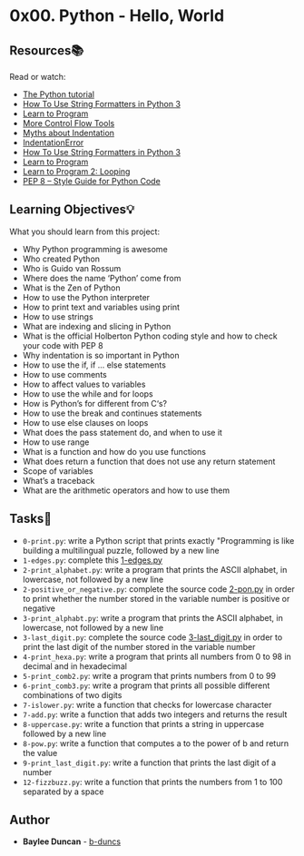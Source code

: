 # 0x00. Python - Hello, World

## Resources:books:
Read or watch:
* [The Python tutorial](https://intranet.hbtn.io/rltoken/DcqOcwUreGY12Iy7qM0aOA)  
* [How To Use String Formatters in Python 3](https://intranet.hbtn.io/rltoken/DlOZNAU_sdg6Rvres0HVRg)  
* [Learn to Program](https://intranet.hbtn.io/rltoken/WdAST6KfRS9aLOqBcVj2CA)  
* [More Control Flow Tools](https://intranet.hbtn.io/rltoken/PCa7U44TiR-j0Al1D7L-bA)  
* [Myths about Indentation](https://intranet.hbtn.io/rltoken/S4xCYRU9dCCNqFe-WMA9_Q)  
* [IndentationError](https://intranet.hbtn.io/rltoken/6EK_GLD_h6emSbta4a80QA)  
* [How To Use String Formatters in Python 3](https://intranet.hbtn.io/rltoken/DlOZNAU_sdg6Rvres0HVRg)  
* [Learn to Program](https://intranet.hbtn.io/rltoken/WdAST6KfRS9aLOqBcVj2CA)  
* [Learn to Program 2: Looping](https://intranet.hbtn.io/rltoken/WdAST6KfRS9aLOqBcVj2CA)  
* [PEP 8 – Style Guide for Python Code](https://intranet.hbtn.io/rltoken/PdFV1mhaGIFd6W-mIbIt0g)  
  
## Learning Objectives:bulb:
What you should learn from this project:

* Why Python programming is awesome
* Who created Python
* Who is Guido van Rossum
* Where does the name ‘Python’ come from
* What is the Zen of Python
* How to use the Python interpreter
* How to print text and variables using print
* How to use strings
* What are indexing and slicing in Python
* What is the official Holberton Python coding style and how to check your code with PEP 8
* Why indentation is so important in Python
* How to use the if, if ... else statements
* How to use comments
* How to affect values to variables
* How to use the while and for loops
* How is Python’s for different from C‘s?
* How to use the break and continues statements
* How to use else clauses on loops
* What does the pass statement do, and when to use it
* How to use range
* What is a function and how do you use functions
* What does return a function that does not use any return statement
* Scope of variables
* What’s a traceback
* What are the arithmetic operators and how to use them

## Tasks:notebook:  

* `0-print.py`: write a Python script that prints exactly "Programming is like building a multilingual puzzle, followed by a new line  
* `1-edges.py`: complete this [1-edges.py](https://holbertonintranet.s3.amazonaws.com/uploads/text/2021/3/fd5bb0d5f7712e088ad80eec4fe394d036ee7029.py?X-Amz-Algorithm=AWS4-HMAC-SHA256&X-Amz-Credential=AKIARDDGGGOU5BHMTQX4%2F20220830%2Fus-east-1%2Fs3%2Faws4_request&X-Amz-Date=20220830T211623Z&X-Amz-Expires=345600&X-Amz-SignedHeaders=host&X-Amz-Signature=0868ef736cfd8552a04c63854b5105ccc77e726b8d3bf19ca26dfddafbe71037)  
* `2-print_alphabet.py`: write a program that prints the ASCII alphabet, in lowercase, not followed by a new line  
* `2-positive_or_negative.py`: complete the source code [2-pon.py](https://holbertonintranet.s3.amazonaws.com/uploads/text/2021/3/94656edc7118841481bb3e6396215a78aedd75b2.py?X-Amz-Algorithm=AWS4-HMAC-SHA256&X-Amz-Credential=AKIARDDGGGOU5BHMTQX4%2F20220830%2Fus-east-1%2Fs3%2Faws4_request&X-Amz-Date=20220830T211623Z&X-Amz-Expires=345600&X-Amz-SignedHeaders=host&X-Amz-Signature=7727282bd147f75b5067f31015e65b56cd28961eb51dbbe0a58ad47a0790db45) in order to print whether the number stored in the variable number is positive or negative  
* `3-print_alphabt.py`: write a program that prints the ASCII alphabet, in lowercase, not followed by a new line  
* `3-last_digit.py`: complete the source code [3-last_digit.py](https://holbertonintranet.s3.amazonaws.com/uploads/text/2021/3/b53c4f6618802f61b84b941a758073c8f6426935.py?X-Amz-Algorithm=AWS4-HMAC-SHA256&X-Amz-Credential=AKIARDDGGGOU5BHMTQX4%2F20220830%2Fus-east-1%2Fs3%2Faws4_request&X-Amz-Date=20220830T211623Z&X-Amz-Expires=345600&X-Amz-SignedHeaders=host&X-Amz-Signature=47c18503c685298df2c86f1f9a3477e3e75aa3fcd4176b1fb85b211b8060f9b8) in order to print the last digit of the number stored in the variable number  
* `4-print_hexa.py`: write a program that prints all numbers from 0 to 98 in decimal and in hexadecimal  
* `5-print_comb2.py`: write a program that prints numbers from 0 to 99  
* `6-print_comb3.py`: write a program that prints all possible different combinations of two digits  
* `7-islower.py`: write a function that checks for lowercase character  
* `7-add.py`: write a function that adds two integers and returns the result  
* `8-uppercase.py`: write a function that prints a string in uppercase followed by a new line  
* `8-pow.py`: write a function that computes a to the power of b and return the value  
* `9-print_last_digit.py`: write a function that prints the last digit of a number  
* `12-fizzbuzz.py`: write a function that prints the numbers from 1 to 100 separated by a space  

## Author
* **Baylee Duncan** - [b-duncs](https://github.com/b-duncs)
